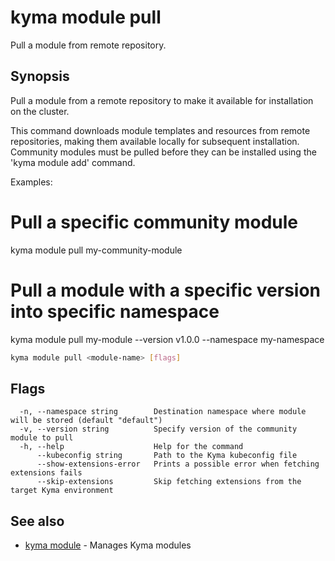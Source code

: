 # kyma module pull

Pull a module from remote repository.

## Synopsis

Pull a module from a remote repository to make it available for installation on the cluster.

This command downloads module templates and resources from remote repositories,
making them available locally for subsequent installation. Community modules
must be pulled before they can be installed using the 'kyma module add' command.

Examples:
  # Pull a specific community module
  kyma module pull my-community-module

  # Pull a module with a specific version into specific namespace
  kyma module pull my-module --version v1.0.0 --namespace my-namespace

```bash
kyma module pull <module-name> [flags]
```

## Flags

```text
  -n, --namespace string        Destination namespace where module will be stored (default "default")
  -v, --version string          Specify version of the community module to pull
  -h, --help                    Help for the command
      --kubeconfig string       Path to the Kyma kubeconfig file
      --show-extensions-error   Prints a possible error when fetching extensions fails
      --skip-extensions         Skip fetching extensions from the target Kyma environment
```

## See also

* [kyma module](kyma_module.md) - Manages Kyma modules
